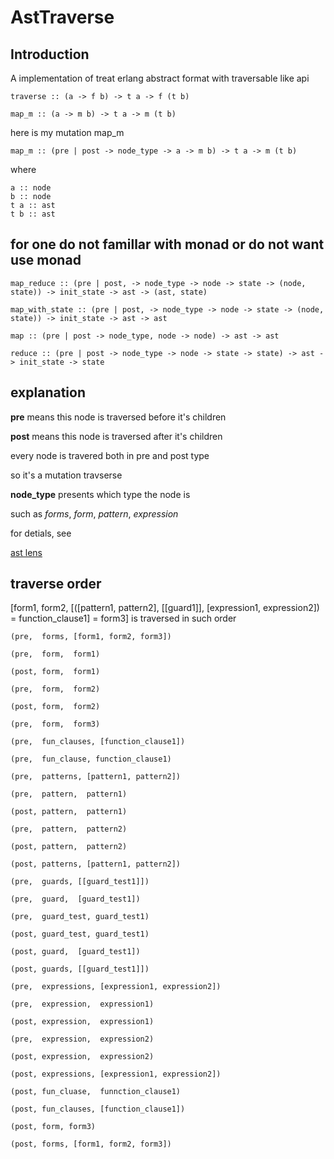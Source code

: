 # AstTraverse

## Introduction

A implementation of treat erlang abstract format with traversable like api

    traverse :: (a -> f b) -> t a -> f (t b)
   
    map_m :: (a -> m b) -> t a -> m (t b)
    
here is my mutation map_m 
    
    map_m :: (pre | post -> node_type -> a -> m b) -> t a -> m (t b)
  
where 

    a :: node
    b :: node
    t a :: ast
    t b :: ast 

## for one do not famillar with monad or do not want use monad

    map_reduce :: (pre | post, -> node_type -> node -> state -> (node, state)) -> init_state -> ast -> (ast, state)

    map_with_state :: (pre | post, -> node_type -> node -> state -> (node, state)) -> init_state -> ast -> ast

    map :: (pre | post -> node_type, node -> node) -> ast -> ast

    reduce :: (pre | post -> node_type -> node -> state -> state) -> ast -> init_state -> state
    
## explanation

  **pre** means this node is traversed before it's children 
  
  **post** means this node is traversed after it's children
  
  every node is travered both in pre and post type
  
  so it's a mutation travserse

  **node_type** presents which type the node is 
  
  such as *forms*, *form*, *pattern*, *expression*
  
  for detials, see

[ast lens](https://github.com/slepher/ast_traverse/blob/master/src/ast_lens.erl)

## traverse order

[form1, form2, [([pattern1, pattern2], [[guard1]], [expression1, expression2]) = function_clause1] = form3] is traversed in such order

    (pre,  forms, [form1, form2, form3])
    
    (pre,  form,  form1)
    
    (post, form,  form1)
    
    (pre,  form,  form2)
    
    (post, form,  form2)
    
    (pre,  form,  form3)
    
    (pre,  fun_clauses, [function_clause1])
    
    (pre,  fun_clause, function_clause1)
    
    (pre,  patterns, [pattern1, pattern2])
    
    (pre,  pattern,  pattern1)
    
    (post, pattern,  pattern1)
    
    (pre,  pattern,  pattern2)
    
    (post, pattern,  pattern2)
    
    (post, patterns, [pattern1, pattern2])
    
    (pre,  guards, [[guard_test1]])
    
    (pre,  guard,  [guard_test1])
    
    (pre,  guard_test, guard_test1)
    
    (post, guard_test, guard_test1)
    
    (post, guard,  [guard_test1])
    
    (post, guards, [[guard_test1]])
    
    (pre,  expressions, [expression1, expression2])
    
    (pre,  expression,  expression1)
    
    (post, expression,  expression1)
    
    (pre,  expression,  expression2)
    
    (post, expression,  expression2)
    
    (post, expressions, [expression1, expression2])
    
    (post, fun_cluase,  funnction_clause1)
    
    (post, fun_clauses, [function_clause1])
    
    (post, form, form3)
    
    (post, forms, [form1, form2, form3])
